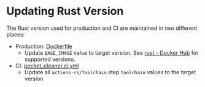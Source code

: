 # Updating Rust Version

The Rust version used for production and CI are maintained in two different
places:

- Production: [Dockerfile](../Dockerfile)
  - Update `BASE_IMAGE` value to target version. See [rust - Docker
    Hub](https://hub.docker.com/_/rust) for supported versions.
- CI: [pocket_cleaner.ci.yml](../../../.github/workflows/pocket_cleaner.ci.yml)
  - Update all `actions-rs/toolchain` step `toolchain` values to the target
    version
